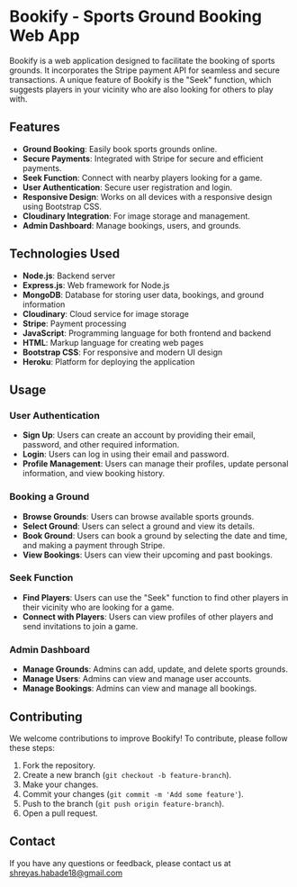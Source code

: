 # Bookify - Sports Ground Booking Web App

Bookify is a web application designed to facilitate the booking of sports grounds. It incorporates the Stripe payment API for seamless and secure transactions. A unique feature of Bookify is the "Seek" function, which suggests players in your vicinity who are also looking for others to play with.

## Features

- **Ground Booking**: Easily book sports grounds online.
- **Secure Payments**: Integrated with Stripe for secure and efficient payments.
- **Seek Function**: Connect with nearby players looking for a game.
- **User Authentication**: Secure user registration and login.
- **Responsive Design**: Works on all devices with a responsive design using Bootstrap CSS.
- **Cloudinary Integration**: For image storage and management.
- **Admin Dashboard**: Manage bookings, users, and grounds.

## Technologies Used

- **Node.js**: Backend server
- **Express.js**: Web framework for Node.js
- **MongoDB**: Database for storing user data, bookings, and ground information
- **Cloudinary**: Cloud service for image storage
- **Stripe**: Payment processing
- **JavaScript**: Programming language for both frontend and backend
- **HTML**: Markup language for creating web pages
- **Bootstrap CSS**: For responsive and modern UI design
- **Heroku**: Platform for deploying the application

## Usage

### User Authentication

- **Sign Up**: Users can create an account by providing their email, password, and other required information.
- **Login**: Users can log in using their email and password.
- **Profile Management**: Users can manage their profiles, update personal information, and view booking history.

### Booking a Ground

- **Browse Grounds**: Users can browse available sports grounds.
- **Select Ground**: Users can select a ground and view its details.
- **Book Ground**: Users can book a ground by selecting the date and time, and making a payment through Stripe.
- **View Bookings**: Users can view their upcoming and past bookings.

### Seek Function

- **Find Players**: Users can use the "Seek" function to find other players in their vicinity who are looking for a game.
- **Connect with Players**: Users can view profiles of other players and send invitations to join a game.

### Admin Dashboard

- **Manage Grounds**: Admins can add, update, and delete sports grounds.
- **Manage Users**: Admins can view and manage user accounts.
- **Manage Bookings**: Admins can view and manage all bookings.

## Contributing

We welcome contributions to improve Bookify! To contribute, please follow these steps:

1. Fork the repository.
2. Create a new branch (`git checkout -b feature-branch`).
3. Make your changes.
4. Commit your changes (`git commit -m 'Add some feature'`).
5. Push to the branch (`git push origin feature-branch`).
6. Open a pull request.

## Contact

If you have any questions or feedback, please contact us at shreyas.habade18@gmail.com
